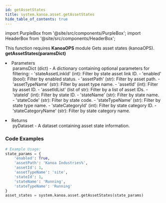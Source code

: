 ```yaml
---
id: getAssetStates
title: system.kanoa.asset.getAssetStates
hide_table_of_contents: true
---
```


import PurpleBox from '@site/src/components/PurpleBox';
import HeaderBox from '@site/src/components/HeaderBox';

<PurpleBox>This function requires <b>KanoaOPS</b> module</PurpleBox>
<HeaderBox header="Description">Gets asset states (kanoaOPS).</HeaderBox>
<HeaderBox header="Syntax">
    <b>getAssetStates(paramsDict)</b>
    <li> Parameters <br />
        <ul>paramsDict (dict) - A dictionary containing optional parameters for filtering:
            - 'stateAssetLinkId' (int): Filter by state asset link ID.
            - 'enabled' (bool): Filter by enabled status.
            - 'assetPath' (str): Filter by asset path.
            - 'assetTypeName' (str): Filter by asset type name.
            - 'assetId' (int): Filter by asset ID.
            - 'assetIdList' (list of str): Filter by a list of asset IDs.
            - 'stateId' (int): Filter by state ID.
            - 'stateName' (str): Filter by state name.
            - 'stateCode' (str): Filter by state code.
            - 'stateTypeName' (str): Filter by state type name.
            - 'stateCategoryId' (int): Filter by state category ID.
            - 'stateCategoryName' (str): Filter by state category name.
        </ul>
    </li>
    <li> Returns <br />
        <ul>pyDataset - A dataset containing asset state information.</ul>
    </li>
</HeaderBox>

### Code Examples

```python
# Example Usage:
state_params = {
    'enabled': True,
    'assetPath': 'Kanoa Industries%',
    'assetId': 1,
    'assetTypeName': 'site',
    'stateId': 1,
    'stateName': 'Running',
    'stateTypeName': 'Running'
}
asset_states = system.kanoa.asset.getAssetStates(state_params)